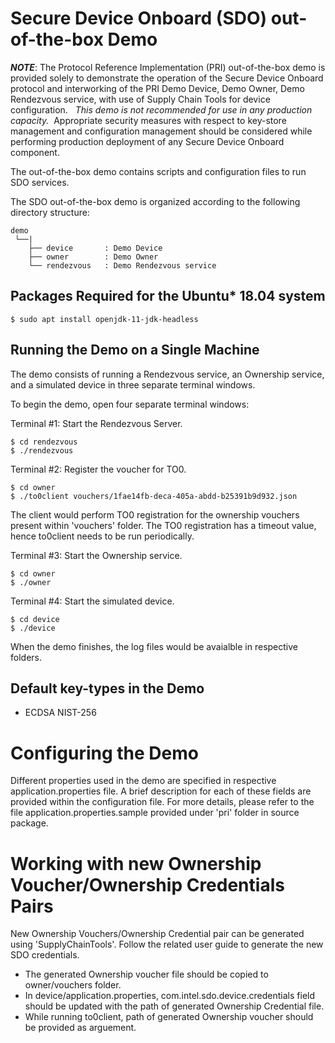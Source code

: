 # Secure Device Onboard (SDO) out-of-the-box Demo

***NOTE***: The Protocol Reference Implementation (PRI) out-of-the-box demo is provided solely to demonstrate the operation of the Secure Device Onboard protocol and interworking of the PRI Demo Device, Demo Owner, Demo Rendezvous service, with use of Supply Chain Tools for device configuration.   _This demo is not recommended for use in any production capacity._  Appropriate security measures with respect to key-store management and configuration management should be considered while performing production deployment of any Secure Device Onboard component.

The out-of-the-box demo contains scripts and configuration files to run SDO services.

The SDO out-of-the-box demo is organized according to the following directory structure:

    demo
     └──|
        ├── device       : Demo Device
        ├── owner        : Demo Owner
        └── rendezvous   : Demo Rendezvous service

## Packages Required for the Ubuntu* 18.04 system

    $ sudo apt install openjdk-11-jdk-headless

## Running the Demo on a Single Machine

The demo consists of running a Rendezvous service, an Ownership service, and
a simulated device in three separate terminal windows.

To begin the demo, open four separate terminal windows:

Terminal #1: Start the Rendezvous Server.

    $ cd rendezvous
    $ ./rendezvous

Terminal #2: Register the voucher for TO0.

    $ cd owner
    $ ./to0client vouchers/1fae14fb-deca-405a-abdd-b25391b9d932.json

The client would perform TO0 registration for the ownership vouchers present
within 'vouchers' folder. The TO0 registration has a timeout value, hence
to0client needs to be run periodically.

Terminal #3: Start the Ownership service.

    $ cd owner
    $ ./owner

Terminal #4: Start the simulated device.

    $ cd device
    $ ./device

When the demo finishes, the log files would be avaialble in respective folders.

## Default key-types in the Demo

* ECDSA NIST-256

# Configuring the Demo

Different properties used in the demo are specified in respective
application.properties file. A brief description for each of these fields are
provided within the configuration file. For more details, please refer to the
file application.properties.sample provided under 'pri' folder in source
package.

# Working with new Ownership Voucher/Ownership Credentials Pairs

New Ownership Vouchers/Ownership Credential pair can be generated using
'SupplyChainTools'. Follow the related user guide to generate the new SDO
credentials.

* The generated Ownership voucher file should be copied to owner/vouchers
  folder.
* In device/application.properties, com.intel.sdo.device.credentials field
  should be updated with the path of generated Ownership Credential file.
* While running to0client, path of generated Ownership voucher should be
  provided as arguement.

